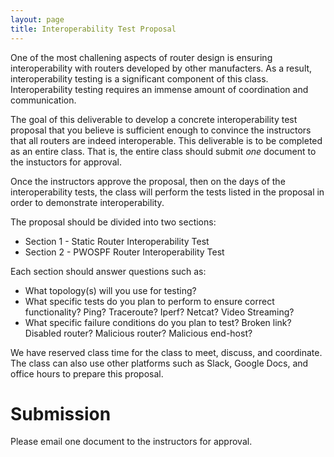 ```yaml
---
layout: page
title: Interoperability Test Proposal
---
```



One of the most challening aspects of router design is ensuring interoperability with routers developed by other manufacters. As a result, interoperability testing is a significant component of this class. Interoperability testing requires an immense amount of coordination and communication. 

The goal of this deliverable to develop a concrete interoperability test proposal that you believe is sufficient enough to convince the instructors that all routers are indeed interoperable. This deliverable is to be completed as an entire class. That is, the entire class should submit *one* document to the instuctors for approval.

Once the instructors approve the proposal, then on the days of the interoperability tests, the class will perform the tests listed in the proposal in order to demonstrate interoperability.

The proposal should be divided into two sections:
* Section 1 - Static Router Interoperability Test
* Section 2 - PWOSPF Router Interoperability Test

Each section should answer questions such as:
* What topology(s) will you use for testing?
* What specific tests do you plan to perform to ensure correct functionality? Ping? Traceroute? Iperf? Netcat? Video Streaming? 
* What specific failure conditions do you plan to test? Broken link? Disabled router? Malicious router? Malicious end-host?

We have reserved class time for the class to meet, discuss, and coordinate. The class can also use other platforms such as Slack, Google Docs, and office hours to prepare this proposal.

# Submission

Please email one document to the instructors for approval.

